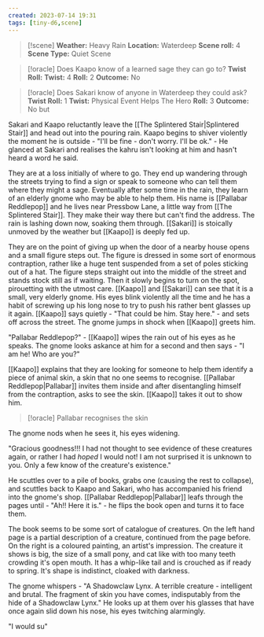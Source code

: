 ```yaml
---
created: 2023-07-14 19:31
tags: [tiny-d6,scene]
---
```

> [!scene] 
> **Weather:** Heavy Rain
> **Location:** Waterdeep
> **Scene roll:** 4
> **Scene Type:** Quiet Scene

> [!oracle] Does Kaapo know of a learned sage they can go to?
> **Twist Roll:** 
> **Twist:** 4
> **Roll:** 2
> **Outcome:** No

> [!oracle] Does Sakari know of anyone in Waterdeep they could ask?
> **Twist Roll:** 1
> **Twist:** Physical Event Helps The Hero
> **Roll:** 3
> **Outcome:** No but

Sakari and Kaapo reluctantly leave the [[The Splintered Stair|Splintered Stair]] and head out into the pouring rain. Kaapo begins to shiver violently the moment he is outside - "I'll be fine - don't worry. I'll be ok." - He glanced at Sakari and realises the kahru isn't looking at him and hasn't heard a word he said.

They are at a loss initially of where to go. They end up wandering through the streets trying to find a sign or speak to someone who can tell them where they might a sage. Eventually after some time in the rain, they learn of an elderly gnome who may be able to help them. His name is [[Pallabar Reddlepop]] and he lives near Pressbow Lane, a little way from [[The Splintered Stair]]. They make their way there but can't find the address. The rain is lashing down now, soaking them through. [[Sakari]] is stoically unmoved by the weather but [[Kaapo]] is deeply fed up.

They are on the point of giving up when the door of a nearby house opens and a small figure steps out. The figure is dressed in some sort of enormous contraption, rather like a huge tent suspended from a set of poles sticking out of a hat. The figure steps straight out into the middle of the street and stands stock still as if waiting. Then it slowly begins to turn on the spot, pirouetting with the utmost care. [[Kaapo]] and [[Sakari]] can see that it is a small, very elderly gnome. His eyes blink violently all the time and he has a habit of screwing up his long nose to try to push his rather bent glasses up it again. [[Kaapo]] says quietly - "That could be him. Stay here." - and sets off across the street. The gnome jumps in shock when [[Kaapo]] greets him.

"Pallabar Reddlepop?" - [[Kaapo]] wipes the rain out of his eyes as he speaks. The gnome looks askance at him for a second and then says - "I am he! Who are you?"

[[Kaapo]] explains that they are looking for someone to help them identify a piece of animal skin, a skin that no one seems to recognise. [[Pallabar Reddlepop|Pallabar]] invites them inside and after disentangling himself from the contraption, asks to see the skin. [[Kaapo]] takes it out to show him.

> [!oracle] Pallabar recognises the skin

The gnome nods when he sees it, his eyes widening.

"Gracious goodness!!! I had not thought to see evidence of these creatures again, or rather I had *hoped* I would not! I am not surprised it is unknown to you. Only a few know of the creature's existence." 

He scuttles over to a pile of books, grabs one (causing the rest to collapse), and scuttles back to Kaapo and Sakari, who has accompanied his friend into the gnome's shop. [[Pallabar Reddlepop|Pallabar]] leafs through the pages until - "Ah!! Here it is." - he flips the book open and turns it to face them.

The book seems to be some sort of catalogue of creatures. On the left hand page is a partial description of a creature, continued from the page before. On the right is a coloured painting, an artist's impression. The creature it shows is big, the size of a small pony, and cat like with too many teeth crowding it's open mouth. It has a whip-like tail and is crouched as if ready to spring. It's shape is indistinct, cloaked with darkness.

The gnome whispers - "A Shadowclaw Lynx. A terrible creature - intelligent and brutal. The fragment of skin you have comes, indisputably from the hide of a Shadowclaw Lynx." He looks up at them over his glasses that have once again slid down his nose, his eyes twitching alarmingly.

"I would su"